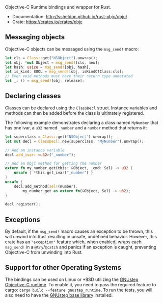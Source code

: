 Objective-C Runtime bindings and wrapper for Rust.

* Documentation: http://ssheldon.github.io/rust-objc/objc/
* Crate: https://crates.io/crates/objc

## Messaging objects

Objective-C objects can be messaged using the `msg_send!` macro:

``` rust
let cls = Class::get("NSObject").unwrap();
let obj: *mut Object = msg_send![cls, new];
let hash: usize = msg_send![obj, hash];
let is_kind: BOOL = msg_send![obj, isKindOfClass:cls];
// Even void methods must have their return type annotated
let _: () = msg_send![obj, release];
```

## Declaring classes

Classes can be declared using the `ClassDecl` struct. Instance variables and
methods can then be added before the class is ultimately registered.

The following example demonstrates declaring a class named `MyNumber` that has
one ivar, a `u32` named `_number` and a `number` method that returns it:

``` rust
let superclass = Class::get("NSObject").unwrap();
let mut decl = ClassDecl::new(superclass, "MyNumber").unwrap();

// Add an instance variable
decl.add_ivar::<u32>("_number");

// Add an ObjC method for getting the number
extern fn my_number_get(this: &Object, _cmd: Sel) -> u32 {
    unsafe { *this.get_ivar("_number") }
}
unsafe {
    decl.add_method(sel!(number),
        my_number_get as extern fn(&Object, Sel) -> u32);
}

decl.register();
```

## Exceptions

By default, if the `msg_send!` macro causes an exception to be thrown, this
will unwind into Rust resulting in unsafe, undefined behavior.
However, this crate has an `"exception"` feature which, when enabled, wraps
each `msg_send!` in a `@try`/`@catch` and panics if an exception is caught,
preventing Objective-C from unwinding into Rust.

## Support for other Operating Systems

The bindings can be used on Linux or *BSD utilizing the
[GNUstep Objective-C runtime](https://www.github.com/gnustep/libobjc2).
To enable it, you need to pass the required feature to cargo:
`cargo build --feature gnustep_runtime`. To run the tests, you will also need to have
the [GNUstep base library](http://wwwmain.gnustep.org/resources/downloads.php) installed.
